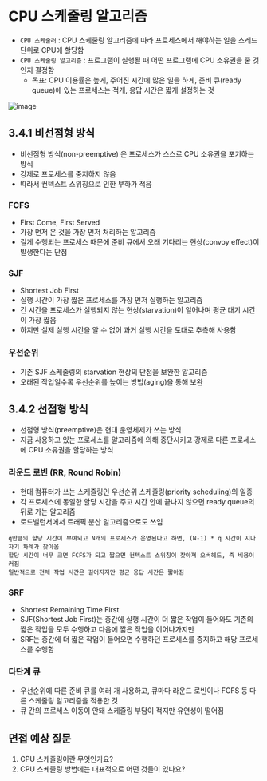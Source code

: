# CPU 스케줄링 알고리즘
- `CPU 스케줄러` : CPU 스케줄링 알고리즘에 따라 프로세스에서 해야하는 일을 스레드 단위로 CPU에 할당함
- `CPU 스케줄링 알고리즘` : 프로그램이 실행될 때 어떤 프로그램에 CPU 소유권을 줄 것인지 결정함
  - 목표: CPU 이용률은 높게, 주어진 시간에 많은 일을 하게, 준비 큐(ready queue)에 있는 프로세스는 적게, 응답 시간은 짧게 설정하는 것

![image](https://github.com/user-attachments/assets/af4cd64d-30ca-44a0-a300-e77e3892a2fd)

## 3.4.1 비선점형 방식
- 비선점형 방식(non-preemptive) 은 프로세스가 스스로 CPU 소유권을 포기하는 방식
- 강제로 프로세스를 중지하지 않음
- 따라서 컨텍스트 스위칭으로 인한 부하가 적음

### FCFS
- First Come, First Served
- 가장 먼저 온 것을 가장 먼저 처리하는 알고리즘
- 길게 수행되는 프로세스 때문에 준비 큐에서 오래 기다리는 현상(convoy effect)이 발생한다는 단점

### SJF
- Shortest Job First
- 실행 시간이 가장 짧은 프로세스를 가장 먼저 실행하는 알고리즘
- 긴 시간을 프로세스가 실행되지 않는 현상(starvation)이 일어나며 평균 대기 시간이 가장 짧음
- 하지만 실제 실행 시간을 알 수 없어 과거 실행 시간을 토대로 추측해 사용함

### 우선순위
- 기존 SJF 스케줄링의 starvation 현상의 단점을 보완한 알고리즘
- 오래된 작업일수록 우선순위를 높이는 방법(aging)을 통해 보완

## 3.4.2 선점형 방식
- 선점형 방식(preemptive)은 현대 운영체제가 쓰는 방식
- 지금 사용하고 있는 프로세스를 알고리즘에 의해 중단시키고 강제로 다른 프로세스에 CPU 소유권을 할당하는 방식

### 라운드 로빈 (RR, Round Robin)
- 현대 컴퓨터가 쓰는 스케줄링인 우선순위 스케줄링(priority scheduling)의 일종
- 각 프로세스에 동일한 할당 시간을 주고 시간 안에 끝나지 않으면 ready queue의 뒤로 가는 알고리즘
- 로드밸런서에서 트래픽 분산 알고리즘으로도 쓰임
```
q만큼의 할당 시간이 부여되고 N개의 프로세스가 운영된다고 하면, (N-1) * q 시간이 지나 자기 차례가 찾아옴
할당 시간이 너무 크면 FCFS가 되고 짧으면 컨텍스트 스위칭이 잦아져 오버헤드, 즉 비용이 커짐
일반적으로 전체 작업 시간은 길어지지만 평균 응답 시간은 짧아짐
```

### SRF
- Shortest Remaining Time First
- SJF(Shortest Job First)는 중간에 실행 시간이 더 짧은 작업이 들어와도 기존의 짧은 작업을 모두 수행하고 다음에 짧은 작업을 이어나가지만
- SRF는 중간에 더 짧은 작업이 들어오면 수행하던 프로세스를 중지하고 해당 프로세스를 수행함

### 다단계 큐
- 우선순위에 따른 준비 큐를 여러 개 사용하고, 큐마다 라운드 로빈이나 FCFS 등 다른 스케줄링 알고리즘을 적용한 것
- 큐 간의 프로세스 이동이 안돼 스케줄링 부담이 적지만 유연성이 떨어짐

## 면접 예상 질문
1. CPU 스케줄링이란 무엇인가요?
2. CPU 스케줄링 방법에는 대표적으로 어떤 것들이 있나요?
